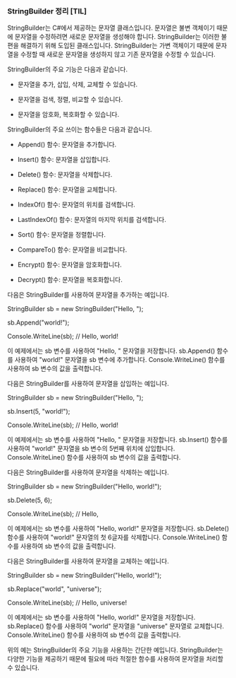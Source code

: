 ### StringBuilder 정리 [TIL]

StringBuilder는 C#에서 제공하는 문자열 클래스입니다. 문자열은 불변 객체이기 때문에 문자열을 수정하려면 새로운 문자열을 생성해야 합니다. StringBuilder는 이러한 불편을 해결하기 위해 도입된 클래스입니다. StringBuilder는 가변 객체이기 때문에 문자열을 수정할 때 새로운 문자열을 생성하지 않고 기존 문자열을 수정할 수 있습니다.

  

StringBuilder의 주요 기능은 다음과 같습니다.

  

- 문자열을 추가, 삽입, 삭제, 교체할 수 있습니다.

- 문자열을 검색, 정렬, 비교할 수 있습니다.

- 문자열을 암호화, 복호화할 수 있습니다.

  

StringBuilder의 주요 쓰이는 함수들은 다음과 같습니다.

  

- Append() 함수: 문자열을 추가합니다.

- Insert() 함수: 문자열을 삽입합니다.

- Delete() 함수: 문자열을 삭제합니다.

- Replace() 함수: 문자열을 교체합니다.

- IndexOf() 함수: 문자열의 위치를 검색합니다.

- LastIndexOf() 함수: 문자열의 마지막 위치를 검색합니다.

- Sort() 함수: 문자열을 정렬합니다.

- CompareTo() 함수: 문자열을 비교합니다.

- Encrypt() 함수: 문자열을 암호화합니다.

- Decrypt() 함수: 문자열을 복호화합니다.

  

다음은 StringBuilder를 사용하여 문자열을 추가하는 예입니다.

  

StringBuilder sb = new StringBuilder("Hello, ");

sb.Append("world!");

  

Console.WriteLine(sb); // Hello, world!

  

이 예제에서는 sb 변수를 사용하여 "Hello, " 문자열을 저장합니다. sb.Append() 함수를 사용하여 "world!" 문자열을 sb 변수에 추가합니다. Console.WriteLine() 함수를 사용하여 sb 변수의 값을 출력합니다.

  

다음은 StringBuilder를 사용하여 문자열을 삽입하는 예입니다.

  

StringBuilder sb = new StringBuilder("Hello, ");

sb.Insert(5, "world!");

  

Console.WriteLine(sb); // Hello, world!

  

이 예제에서는 sb 변수를 사용하여 "Hello, " 문자열을 저장합니다. sb.Insert() 함수를 사용하여 "world!" 문자열을 sb 변수의 5번째 위치에 삽입합니다. Console.WriteLine() 함수를 사용하여 sb 변수의 값을 출력합니다.

  

다음은 StringBuilder를 사용하여 문자열을 삭제하는 예입니다.

  

StringBuilder sb = new StringBuilder("Hello, world!");

sb.Delete(5, 6);

  

Console.WriteLine(sb); // Hello,

  

이 예제에서는 sb 변수를 사용하여 "Hello, world!" 문자열을 저장합니다. sb.Delete() 함수를 사용하여 "world!" 문자열의 첫 6글자를 삭제합니다. Console.WriteLine() 함수를 사용하여 sb 변수의 값을 출력합니다.

  

다음은 StringBuilder를 사용하여 문자열을 교체하는 예입니다.

  

StringBuilder sb = new StringBuilder("Hello, world!");

sb.Replace("world", "universe");

  

Console.WriteLine(sb); // Hello, universe!

  

이 예제에서는 sb 변수를 사용하여 "Hello, world!" 문자열을 저장합니다. sb.Replace() 함수를 사용하여 "world" 문자열을 "universe" 문자열로 교체합니다. Console.WriteLine() 함수를 사용하여 sb 변수의 값을 출력합니다.

  

위의 예는 StringBuilder의 주요 기능을 사용하는 간단한 예입니다. StringBuilder는 다양한 기능을 제공하기 때문에 필요에 따라 적절한 함수를 사용하여 문자열을 처리할 수 있습니다.